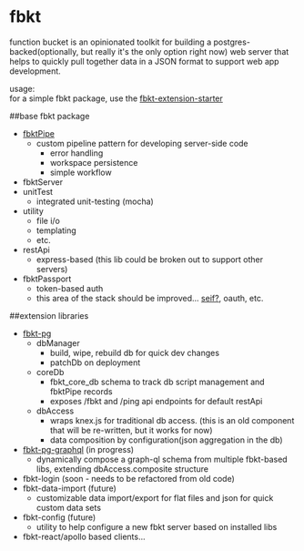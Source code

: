 # fbkt
function bucket is an opinionated toolkit for building a postgres-backed(optionally, but really it's the only option right now) web server that helps to quickly pull together data in a JSON format to support web app development.

usage:  
for a simple fbkt package, use the <a href="https://github.com/stlbucket/fbkt-extension-starter">fbkt-extension-starter</a>

##base fbkt package
- <a href="https://github.com/stlbucket/fbkt/blob/master/Fbkt/coreLibs/fbktPipe/fbktPipe/index.js">fbktPipe</a>
  - custom pipeline pattern for developing server-side code
    - error handling
    - workspace persistence
    - simple workflow
- fbktServer
- unitTest
  - integrated unit-testing (mocha)
- utility
  - file i/o
  - templating
  - etc.
- restApi
  - express-based (this lib could be broken out to support other servers)
- fbktPassport 
  - token-based auth
  - this area of the stack should be improved...  <a href="https://github.com/paypal/seifnode">seif?</a>, oauth, etc.

##extension libraries
- <a href="https://github.com/stlbucket/fbkt-pg">fbkt-pg</a>
  - dbManager
    - build, wipe, rebuild db for quick dev changes
    - patchDb on deployment
  - coreDb
    - fbkt_core_db schema to track db script management and fbktPipe records
    - exposes /fbkt and /ping api endpoints for default restApi
  - dbAccess
    - wraps knex.js for traditional db access.  (this is an old component that will be re-written, but it works for now)
    - data composition by configuration(json aggregation in the db)
- <a href="https://github.com/stlbucket/fbkt-pg-graphql">fbkt-pg-graphql</a> (in progress)
  - dynamically compose a graph-ql schema from multiple fbkt-based libs, extending dbAccess.composite structure
- fbkt-login (soon - needs to be refactored from old code)
- fbkt-data-import (future)
  - customizable data import/export for flat files and json for quick custom data sets
- fbkt-config (future)
  - utility to help configure a new fbkt server based on installed libs
- fbkt-react/apollo based clients... 
